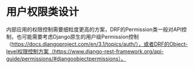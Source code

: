 # 用户权限类设计

内部应用的权限控制需要细粒度更高的方案，DRF的Permission类一般对API控制，也可能需要考虑Django原生的用户级Permission控制（https://docs.djangoproject.com/en/3.1/topics/auth/），或者DRF的Object-level权限控制方案（https://www.django-rest-framework.org/api-guide/permissions/#djangoobjectpermissions）。
